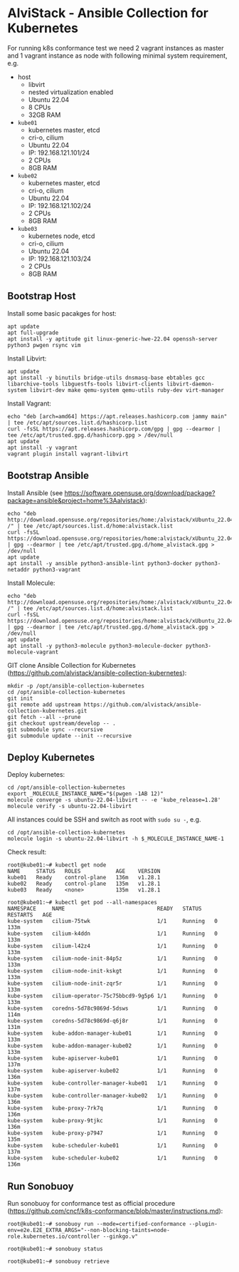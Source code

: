 # AlviStack - Ansible Collection for Kubernetes

For running k8s conformance test we need 2 vagrant instances as master
and 1 vagrant instance as node with following minimal system
requirement, e.g.

-   host
    -   libvirt
    -   nested virtualization enabled
    -   Ubuntu 22.04
    -   8 CPUs
    -   32GB RAM
-   `kube01`
    -   kubernetes master, etcd
    -   cri-o, cilium
    -   Ubuntu 22.04
    -   IP: 192.168.121.101/24
    -   2 CPUs
    -   8GB RAM
-   `kube02`
    -   kubernetes master, etcd
    -   cri-o, cilium
    -   Ubuntu 22.04
    -   IP: 192.168.121.102/24
    -   2 CPUs
    -   8GB RAM
-   `kube03`
    -   kubernetes node, etcd
    -   cri-o, cilium
    -   Ubuntu 22.04
    -   IP: 192.168.121.103/24
    -   2 CPUs
    -   8GB RAM

## Bootstrap Host

Install some basic pacakges for host:

    apt update
    apt full-upgrade
    apt install -y aptitude git linux-generic-hwe-22.04 openssh-server python3 pwgen rsync vim

Install Libvirt:

    apt update
    apt install -y binutils bridge-utils dnsmasq-base ebtables gcc libarchive-tools libguestfs-tools libvirt-clients libvirt-daemon-system libvirt-dev make qemu-system qemu-utils ruby-dev virt-manager

Install Vagrant:

    echo "deb [arch=amd64] https://apt.releases.hashicorp.com jammy main" | tee /etc/apt/sources.list.d/hashicorp.list
    curl -fsSL https://apt.releases.hashicorp.com/gpg | gpg --dearmor | tee /etc/apt/trusted.gpg.d/hashicorp.gpg > /dev/null
    apt update
    apt install -y vagrant
    vagrant plugin install vagrant-libvirt

## Bootstrap Ansible

Install Ansible (see
<https://software.opensuse.org/download/package?package=ansible&project=home%3Aalvistack>):

    echo "deb http://download.opensuse.org/repositories/home:/alvistack/xUbuntu_22.04/ /" | tee /etc/apt/sources.list.d/home:alvistack.list
    curl -fsSL https://download.opensuse.org/repositories/home:alvistack/xUbuntu_22.04/Release.key | gpg --dearmor | tee /etc/apt/trusted.gpg.d/home_alvistack.gpg > /dev/null
    apt update
    apt install -y ansible python3-ansible-lint python3-docker python3-netaddr python3-vagrant

Install Molecule:

    echo "deb http://download.opensuse.org/repositories/home:/alvistack/xUbuntu_22.04/ /" | tee /etc/apt/sources.list.d/home:alvistack.list
    curl -fsSL https://download.opensuse.org/repositories/home:alvistack/xUbuntu_22.04/Release.key | gpg --dearmor | tee /etc/apt/trusted.gpg.d/home_alvistack.gpg > /dev/null
    apt update
    apt install -y python3-molecule python3-molecule-docker python3-molecule-vagrant

GIT clone Ansible Collection for Kubernetes
(<https://github.com/alvistack/ansible-collection-kubernetes>):

    mkdir -p /opt/ansible-collection-kubernetes
    cd /opt/ansible-collection-kubernetes
    git init
    git remote add upstream https://github.com/alvistack/ansible-collection-kubernetes.git
    git fetch --all --prune
    git checkout upstream/develop -- .
    git submodule sync --recursive
    git submodule update --init --recursive

## Deploy Kubernetes

Deploy kubernetes:

    cd /opt/ansible-collection-kubernetes
    export _MOLECULE_INSTANCE_NAME="$(pwgen -1AB 12)"
    molecule converge -s ubuntu-22.04-libvirt -- -e 'kube_release=1.28'
    molecule verify -s ubuntu-22.04-libvirt

All instances could be SSH and switch as root with `sudo su -`, e.g.

    cd /opt/ansible-collection-kubernetes
    molecule login -s ubuntu-22.04-libvirt -h $_MOLECULE_INSTANCE_NAME-1

Check result:

    root@kube01:~# kubectl get node
    NAME     STATUS   ROLES           AGE    VERSION
    kube01   Ready    control-plane   136m   v1.28.1
    kube02   Ready    control-plane   135m   v1.28.1
    kube03   Ready    <none>          135m   v1.28.1

    root@kube01:~# kubectl get pod --all-namespaces
    NAMESPACE     NAME                             READY   STATUS    RESTARTS   AGE
    kube-system   cilium-75twk                     1/1     Running   0          133m
    kube-system   cilium-k4ddn                     1/1     Running   0          133m
    kube-system   cilium-l42z4                     1/1     Running   0          133m
    kube-system   cilium-node-init-84p5z           1/1     Running   0          133m
    kube-system   cilium-node-init-kskgt           1/1     Running   0          133m
    kube-system   cilium-node-init-zqr5r           1/1     Running   0          133m
    kube-system   cilium-operator-75c75bbcd9-9g5p6 1/1     Running   0          133m
    kube-system   coredns-5d78c9869d-5dsws         1/1     Running   0          114m
    kube-system   coredns-5d78c9869d-q6j8r         1/1     Running   0          131m
    kube-system   kube-addon-manager-kube01        1/1     Running   0          133m
    kube-system   kube-addon-manager-kube02        1/1     Running   0          133m
    kube-system   kube-apiserver-kube01            1/1     Running   0          137m
    kube-system   kube-apiserver-kube02            1/1     Running   0          136m
    kube-system   kube-controller-manager-kube01   1/1     Running   0          137m
    kube-system   kube-controller-manager-kube02   1/1     Running   0          136m
    kube-system   kube-proxy-7rk7q                 1/1     Running   0          136m
    kube-system   kube-proxy-9tjkc                 1/1     Running   0          136m
    kube-system   kube-proxy-p7947                 1/1     Running   0          135m
    kube-system   kube-scheduler-kube01            1/1     Running   0          137m
    kube-system   kube-scheduler-kube02            1/1     Running   0          136m

## Run Sonobuoy

Run sonobuoy for conformance test as official procedure
(<https://github.com/cncf/k8s-conformance/blob/master/instructions.md>):

    root@kube01:~# sonobuoy run --mode=certified-conformance --plugin-env=e2e.E2E_EXTRA_ARGS="--non-blocking-taints=node-role.kubernetes.io/controller --ginkgo.v"

    root@kube01:~# sonobuoy status

    root@kube01:~# sonobuoy retrieve
